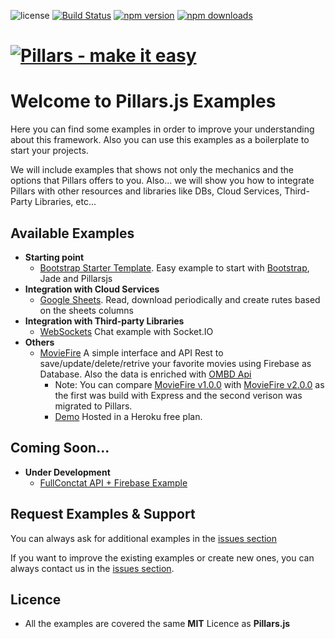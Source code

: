 ![license](https://img.shields.io/badge/license-MIT-blue.svg ) [![Build Status](https://img.shields.io/travis/pillarsjs/pillars/master.svg)](https://travis-ci.org/pillarsjs/pillars) [![npm version](https://img.shields.io/npm/v/pillars.svg)](https://www.npmjs.com/package/pillars) [![npm downloads](https://img.shields.io/npm/dm/pillars.svg)](https://www.npmjs.com/package/pillars)

# [![Pillars - make it easy ](http://pillarsjs.com/img/pillars.png)](http://pillarsjs.com/)

# Welcome to **Pillars.js Examples**


Here you can find some examples in order to improve your understanding about this framework. Also you can use this examples as a boilerplate to start your projects. 

We will include examples that shows not only the mechanics and the options that Pillars offers to you. Also... we will show you how to integrate Pillars with other resources and libraries like DBs, Cloud Services, Third-Party Libraries, etc...


## Available Examples 
- **Starting point**
  - [Bootstrap Starter Template](bootstrap-starter-template). Easy example to start with [Bootstrap](http://getbootstrap.com/), Jade and Pillarsjs 
- **Integration with Cloud Services**
  - [Google Sheets](google-sheets). Read, download periodically and create rutes based on the sheets columns
- **Integration with Third-party Libraries**
  - [WebSockets](https://github.com/pillarsjs/pillars.examples/tree/master/socket.io) Chat example with Socket.IO
- **Others**
  - [MovieFire](https://github.com/UlisesGascon/Simple-API-REST-with-Firebase-and-IMBD) A simple interface and API Rest to save/update/delete/retrive your favorite movies using Firebase as Database. Also the data is enriched with [OMBD Api](https://github.com/misterhat/omdb)
    - Note: You can compare [MovieFire v1.0.0](https://github.com/UlisesGascon/Simple-API-REST-with-Firebase-and-IMBD/releases/tag/v1.0.0) with [MovieFire v2.0.0](https://github.com/UlisesGascon/Simple-API-REST-with-Firebase-and-IMBD/releases/tag/v2.0.0) as the first was build with Express and the second verison was migrated to Pillars.
    - [Demo](http://moviefire.herokuapp.com/) Hosted in a Heroku free plan.

## Coming Soon...
- **Under Development**
  - [FullConctat API + Firebase Example](https://github.com/pillarsjs/pillars.examples/issues/1)


## Request Examples & Support

You can always ask for additional examples in the [issues section](https://github.com/pillarsjs/pillars.examples/issues)

If you want to improve the existing examples or create new ones, you can always contact us in the [issues section](https://github.com/pillarsjs/pillars.examples/issues).

## Licence
 - All the examples are covered the same **MIT** Licence as **Pillars.js**
